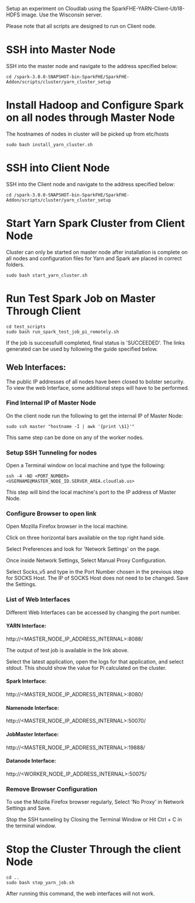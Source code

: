 
Setup an experiment on Cloudlab using the SparkFHE-YARN-Client-Ub18-HDFS image. Use the Wisconsin server.

Please note that all scripts are designed to run on Client node.

# SSH into Master Node
SSH into the master node and navigate to the address specified below:
```
cd /spark-3.0.0-SNAPSHOT-bin-SparkFHE/SparkFHE-Addon/scripts/cluster/yarn_cluster_setup
```

# Install Hadoop and Configure Spark on all nodes through Master Node
The hostnames of nodes in cluster will be picked up from etc/hosts
```
sudo bash install_yarn_cluster.sh
```

# SSH into Client Node
SSH into the Client node and navigate to the address specified below:
```
cd /spark-3.0.0-SNAPSHOT-bin-SparkFHE/SparkFHE-Addon/scripts/cluster/yarn_cluster_setup
```

# Start Yarn Spark Cluster from Client Node
Cluster can only be started on master node after installation is complete on all nodes and configuration files for Yarn and Spark are placed in correct folders.
```
sudo bash start_yarn_cluster.sh
```

# Run Test Spark Job on Master Through Client
```
cd test_scripts
sudo bash run_spark_test_job_pi_remotely.sh
```
If the job is successfulll completed, final status is 'SUCCEEDED'. The links generated can be used by following the guide specified below.

## Web Interfaces:

The public IP addresses of all nodes have been closed to bolster security. To view the web Interface, some additional steps will have to be performed.

### Find Internal IP of Master Node

On the client node run the following to get the internal IP of Master Node:
```
sudo ssh master "hostname -I | awk '{print \$1}'"
```
This same step can be done on any of the worker nodes.

### Setup SSH Tunneling for nodes

Open a Terminal window on local machine and type the following:

```
ssh -4 -ND <PORT_NUMBER> <USERNAME@MASTER_NODE_ID.SERVER_AREA.cloudlab.us>
```
This step will bind the local machine's port to the IP address of Master Node.

### Configure Browser to open link

Open Mozilla Firefox browser in the local machine. 

Click on three horizontal bars available on the top right hand side.

Select Preferences and look for 'Network Settings' on the page.

Once inside Network Settings, Select Manual Proxy Configuration.

Select Socks_v5 and type in the Port Number chosen in the previous step for SOCKS Host. The IP of SOCKS Host does not need to be changed. Save the Settings.

### List of Web Interfaces

Different Web Interfaces can be accessed by changing the port number.

#### YARN Interface:

http://<MASTER_NODE_IP_ADDRESS_INTERNAL>:8088/

The output of test job is available in the link above.  

Select the latest application, open the logs for that application, and select stdout. This should show the value for Pi calculated on the cluster.

#### Spark Interface:

http://<MASTER_NODE_IP_ADDRESS_INTERNAL>:8080/

#### Namenode Interface:

http://<MASTER_NODE_IP_ADDRESS_INTERNAL>:50070/

#### JobMaster Interface:

http://<MASTER_NODE_IP_ADDRESS_INTERNAL>:19888/

#### Datanode Interface:

http://<WORKER_NODE_IP_ADDRESS_INTERNAL>:50075/

### Remove Browser Configuration

To use the Mozilla Firefox browser regularly, Select 'No Proxy' in Network Settings and Save.

Stop the SSH tunneling by Closing the Terminal Window or Hit Ctrl + C in the terminal window.

# Stop the Cluster Through the client Node
```
cd ..
sudo bash stop_yarn_job.sh
```
After running this command, the web interfaces will not work.
